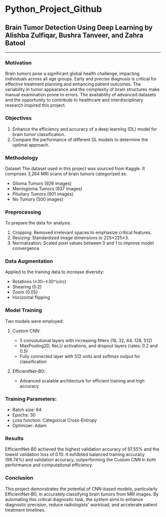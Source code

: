 # Python_Project_Github
## Brain Tumor Detection Using Deep Learning by Alishba Zulfiqar, Bushra Tanveer, and Zahra Batool
---
### Motivation
Brain tumors pose a significant global health challenge, impacting individuals across all age groups. Early and precise diagnosis is critical for effective treatment planning and enhancing patient outcomes. The variability in tumor appearance and the complexity of brain structures make manual examination prone to errors. The availability of advanced datasets and the opportunity to contribute to healthcare and interdisciplinary research inspired this project.

### Objectives
1.	Enhance the efficiency and accuracy of a deep learning (DL) model for brain tumor classification.
2.	Compare the performance of different DL models to determine the optimal approach.

### Methodology
Dataset
The dataset used in this project was sourced from Kaggle. It comprises 3,264 MRI scans of brain tumors categorized as:
- Glioma Tumors (926 images)
- Meningioma Tumors (937 images)
- Pituitary Tumors (901 images)
- No Tumors (500 images)

### Preprocessing
To prepare the data for analysis:
1.	Cropping: Removed irrelevant spaces to emphasize critical features.
2.	Resizing: Standardized image dimensions to 225×225×3.
3.	Normalization: Scaled pixel values between 0 and 1 to improve model convergence.

### Data Augmentation
Applied to the training data to increase diversity:
- Rotations (±30∘±30^\circ)
- Shearing (0.2)
- Zoom (0.05)
- Horizontal flipping

### Model Training
Two models were employed:
1.	Custom CNN: 
    - 5 convolutional layers with increasing filters (16, 32, 64, 128, 512)
    - MaxPooling2D, ReLU activations, and dropout layers (rates: 0.2 and 0.5)
    - Fully connected layer with 512 units and softmax output for classification

2.	EfficientNet-B0: 
    - Advanced scalable architecture for efficient training and high accuracy

### Training Parameters:
- Batch size: 64
- Epochs: 30
- Loss function: Categorical Cross-Entropy
- Optimizer: Adam

### Results
EfficientNet-B0 achieved the highest validation accuracy of 97.55% and the lowest validation loss of 0.10. It exhibited balanced training accuracy (99.74%) and validation accuracy, outperforming the Custom CNN in both performance and computational efficiency.

### Conclusion
This project demonstrates the potential of CNN-based models, particularly EfficientNet-B0, in accurately classifying brain tumors from MRI images. By automating this critical diagnostic task, the system aims to enhance diagnostic precision, reduce radiologists' workload, and accelerate patient treatment timelines.
